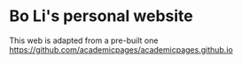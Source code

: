 # Bo Li's personal website

This web is adapted from a pre-built one https://github.com/academicpages/academicpages.github.io
